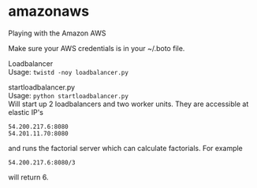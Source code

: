 amazonaws
=========

Playing with the Amazon AWS

Make sure your AWS credentials is in your ~/.boto file.

Loadbalancer  
Usage: `twistd -noy loadbalancer.py`

startloadbalancer.py  
Usage: `python startloadbalancer.py`  
Will start up 2 loadbalancers and two worker units. They are accessible at
elastic IP's 

    54.200.217.6:8080
    54.201.11.70:8080
and runs the factorial server which can calculate factorials. For example

    54.200.217.6:8080/3
will return 6.
